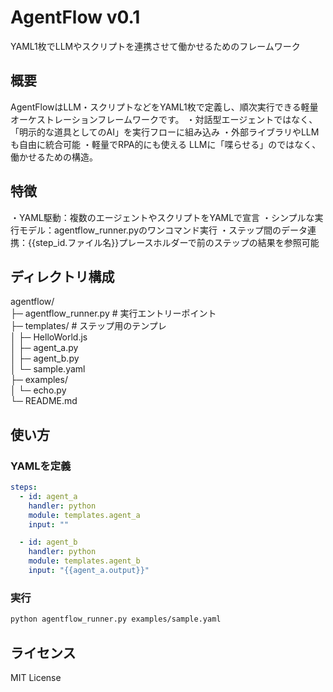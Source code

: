 # AgentFlow v0.1
YAML1枚でLLMやスクリプトを連携させて働かせるためのフレームワーク

## 概要
AgentFlowはLLM・スクリプトなどをYAML1枚で定義し、順次実行できる軽量オーケストレーションフレームワークです。
・対話型エージェントではなく、「明示的な道具としてのAI」を実行フローに組み込み
・外部ライブラリやLLMも自由に統合可能
・軽量でRPA的にも使える
LLMに「喋らせる」のではなく、働かせるための構造。

## 特徴
・YAML駆動：複数のエージェントやスクリプトをYAMLで宣言
・シンプルな実行モデル：agentflow_runner.pyのワンコマンド実行
・ステップ間のデータ連携：{{step_id.ファイル名}}プレースホルダーで前のステップの結果を参照可能

## ディレクトリ構成
agentflow/  
├─ agentflow_runner.py       # 実行エントリーポイント  
├─ templates/                # ステップ用のテンプレ  
│      ├─ HelloWorld.js  
│      ├─ agent_a.py  
│      ├─ agent_b.py  
│      └─ sample.yaml  
├─ examples/  
│      └─ echo.py  
└─ README.md  

## 使い方
### YAMLを定義
```yaml:templates/sample.yaml
steps:
  - id: agent_a
    handler: python
    module: templates.agent_a
    input: ""

  - id: agent_b
    handler: python
    module: templates.agent_b
    input: "{{agent_a.output}}"
```

### 実行
```bash
python agentflow_runner.py examples/sample.yaml
```
## ライセンス
MIT License

